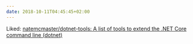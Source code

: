 ```yaml
---
date: 2018-10-11T04:45:45+02:00
---
```


Liked: [natemcmaster/dotnet-tools: A list of tools to extend the .NET Core command line (dotnet)](https://github.com/natemcmaster/dotnet-tools)
